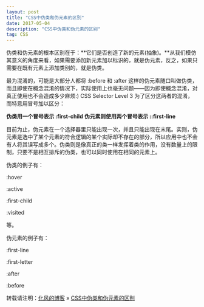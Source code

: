 ```yaml
---
layout: post
title: "CSS中伪类和伪元素的区别"
date: 2017-05-04
description: "CSS中伪类和伪元素的区别"
tag: CSS
---
```

﻿伪类和伪元素的根本区别在于：**它们是否创造了新的元素(抽象)。**从我们模仿其意义的角度来看，如果需要添加新元素加以标识的，就是伪元素，反之，如果只需要在既有元素上添加类别的，就是伪类。



最为混淆的，可能是大部分人都将 :before 和 :after 这样的伪元素随口叫做伪类，而且即使在概念混淆的情况下，实际使用上也毫无问题——因为即使概念混淆，对真正使用也不会造成多少麻烦:)
CSS Selector Level 3 为了区分这两者的混淆，而特意用冒号加以区分：

**伪类用一个冒号表示 :first-child**
**伪元素则使用两个冒号表示 ::first-line**

目前为止，伪元素在一个选择器里只能出现一次，并且只能出现在末尾。实则，伪元素是选中了某个元素的符合逻辑的某个实际却不存在的部分，所以应用中也不会有人将其误写成多个。伪类则是像真正的类一样发挥着类的作用，没有数量上的限制，只要不是相互排斥的伪类，也可以同时使用在相同的元素上。

伪类的例子有：

:hover

:active

:first-child

:visited

等。

伪元素的例子有：

:first-line

:first-letter

:after

:before

 转载请注明：[化风的博客](http://ChhXin.github.io) » [CSS中伪类和伪元素的区别](/2017/05/CSS中伪类和伪元素的区别/)  
